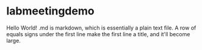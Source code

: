 labmeetingdemo
==============
Hello World!
.md is markdown, which is essentially a plain text file.
A row of equals signs under the first line make the first line a title, and it'll become large.
